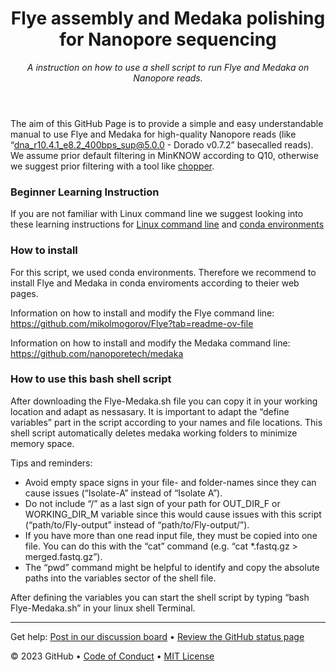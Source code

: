 <header>

<!--
  <<< Author notes: Course header >>>
  Include a 1280×640 image, course title in sentence case, and a concise description in emphasis.
  In your repository settings: enable template repository, add your 1280×640 social image, auto delete head branches.
  Add your open source license, GitHub uses MIT license.
-->

# Flye assembly and Medaka polishing for Nanopore sequencing

_A instruction on how to use a shell script to run Flye and Medaka on Nanopore reads._

</header>

The aim of this GitHub Page is to provide a simple and easy understandable manual to use Flye and Medaka for high-quality Nanopore reads (like “dna_r10.4.1_e8.2_400bps_sup@5.0.0 - Dorado v0.7.2” basecalled reads). We assume prior default filtering in MinKNOW according to Q10, otherwise we suggest prior filtering with a tool like [chopper](https://github.com/wdecoster/chopper). 

### Beginner Learning Instruction

If you are not familiar with Linux command line we suggest looking into these learning instructions for [Linux command line](https://swcarpentry.github.io/shell-novice/index.html) and [conda environments](https://astrobiomike.github.io/unix/conda-intro)

### How to install

For this script, we used conda environments. Therefore we recommend to install Flye and Medaka in conda enviroments according to theier web pages. 

Information on how to install and modify the Flye command line:
https://github.com/mikolmogorov/Flye?tab=readme-ov-file

Information on how to install and modify the Medaka command line:
https://github.com/nanoporetech/medaka

### How to use this bash shell script

After downloading the Flye-Medaka.sh file you can copy it in your working location and adapt as nessasary. It is important to adapt the “define variables” part in the script according to your names and file locations. This shell script automatically deletes medaka working folders to minimize memory space. 

Tips and reminders:

- Avoid empty space signs in your file- and folder-names since they can cause issues (“Isolate-A” instead of “Isolate A”).
- Do not include “/” as a last sign of your path for OUT_DIR_F or WORKING_DIR_M variable since this would cause issues with this script (“path/to/Fly-output” instead of “path/to/Fly-output/”). 
- If you have more than one read input file, they must be copied into one file. You can do this with the “cat” command (e.g. “cat *.fastq.gz > merged.fastq.gz”).
- The “pwd” command might be helpful to identify and copy the absolute paths into the variables sector of the shell file.

After defining the variables you can start the shell script by typing “bash Flye-Medaka.sh” in your linux shell Terminal.


<footer>

<!--
  <<< Author notes: Footer >>>
  Add a link to get support, GitHub status page, code of conduct, license link.
-->

---

Get help: [Post in our discussion board](https://github.com/orgs/skills/discussions/categories/github-pages) &bull; [Review the GitHub status page](https://www.githubstatus.com/)

&copy; 2023 GitHub &bull; [Code of Conduct](https://www.contributor-covenant.org/version/2/1/code_of_conduct/code_of_conduct.md) &bull; [MIT License](https://gh.io/mit)

</footer>
